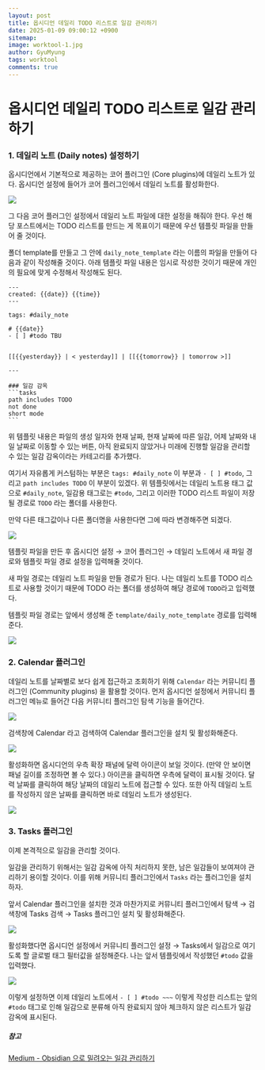 ```yaml
---
layout:	post
title: 옵시디언 데일리 TODO 리스트로 일감 관리하기
date: 2025-01-09 09:00:12 +0900
sitemap: 
image: worktool-1.jpg
author: GyuMyung
tags: worktool
comments: true
---
```


# 옵시디언 데일리 TODO 리스트로 일감 관리하기
### 1. 데일리 노트 (Daily notes) 설정하기
옵시디언에서 기본적으로 제공하는 코어 플러그인 (Core plugins)에 데일리 노트가 있다. 옵시디언 설정에 들어가 코어 플러그인에서 데일리 노트를 활성화한다.

![](https://github.com/user-attachments/assets/25acf4d5-3f3b-4b23-b597-d568998be75e)

그 다음 코어 플러그인 설정에서 데일리 노트 파일에 대한 설정을 해줘야 한다. 우선 해당 포스트에서는 TODO 리스트를 만드는 게 목표이기 때문에 우선 템플릿 파일을 만들어 줄 것이다.

폴더 template를 만들고 그 안에 `daily_note_template` 라는 이름의 파일을 만들어 다음과 같이 작성해줄 것이다. 아래 템플릿 파일 내용은 임시로 작성한 것이기 때문에 개인의 필요에 맞게 수정해서 작성해도 된다.

`````text
---
created: {{date}} {{time}} 
---

tags: #daily_note

# {{date}}
- [ ] #todo TBU


[[{{yesterday}} | < yesterday]] | [[{{tomorrow}} | tomorrow >]]

---

### 일감 감옥
```tasks
path includes TODO
not done
short mode
```
`````

위 템플릿 내용은 파일의 생성 일자와 현재 날짜, 현재 날짜에 따른 일감, 어제 날짜와 내일 날짜로 이동할 수 있는 버튼, 아직 완료되지 않았거나 미래에 진행할 일감을 관리할 수 있는 일감 감옥이라는 카테고리를 추가했다.

여기서 자유롭게 커스텀하는 부분은 `tags: #daily_note` 이 부분과 `- [ ] #todo`, 그리고 `path includes TODO` 이 부분이 있겠다. 위 템플릿에서는 데일리 노트용 태그 값으로 `#daily_note`, 일감용 태그로는 `#todo`, 그리고 이러한 TODO 리스트 파일이 저장될 경로로 `TODO` 라는 폴더를 사용한다.

만약 다른 태그값이나 다른 폴더명을 사용한다면 그에 따라 변경해주면 되겠다.

![](https://github.com/user-attachments/assets/0498af80-06da-4f76-81fb-92b71a34c198)

템플릿 파일을 만든 후 옵시디언 설정 → 코어 플러그인 → 데일리 노트에서 새 파일 경로와 템플릿 파일 경로 설정을 입력해줄 것이다.

새 파일 경로는 데일리 노트 파일을 만들 경로가 된다. 나는 데일리 노트를 TODO 리스트로 사용할 것이기 때문에 TODO 라는 폴더를 생성하여 해당 경로에 `TODO`라고 입력했다.

템플릿 파일 경로는 앞에서 생성해 준 `template/daily_note_template` 경로를 입력해준다.

![](https://github.com/user-attachments/assets/c2c36e48-9027-4921-87bd-8fec3b52443e)

### 2. Calendar 플러그인
데일리 노트를 날짜별로 보다 쉽게 접근하고 조회하기 위해 `Calendar` 라는 커뮤니티 플러그인 (Community plugins) 을 활용할 것이다. 먼저 옵시디언 설정에서 커뮤니티 플러그인 메뉴로 들어간 다음 커뮤니티 플러그인 탐색 기능을 들어간다.

![](https://github.com/user-attachments/assets/e767060a-bfc1-4c78-9ae4-9fad03571776)

검색창에 Calendar 라고 검색하여 Calendar 플러그인을 설치 및 활성화해준다.

![](https://github.com/user-attachments/assets/75a51e1f-f5cd-4f9d-b4f5-e3b81d1739a8)

활성화하면 옵시디언의 우측 확장 패널에 달력 아이콘이 보일 것이다. (만약 안 보이면 패널 길이를 조정하면 볼 수 있다.) 아이콘을 클릭하면 우측에 달력이 표시될 것이다. 달력 날짜를 클릭하여 해당 날짜의 데일리 노트에 접근할 수 있다. 또한 아직 데일리 노트를 작성하지 않은 날짜를 클릭하면 바로 데일리 노트가 생성된다.

![](https://github.com/user-attachments/assets/e3fa063b-90d0-4502-851a-e3cc64e5bd84)

### 3. Tasks 플러그인

이제 본격적으로 일감을 관리할 것이다.

일감을 관리하기 위해서는 일감 감옥에 아직 처리하지 못한, 남은 일감들이 보여져야 관리하기 용이할 것이다. 이를 위해 커뮤니티 플러그인에서 `Tasks` 라는 플러그인을 설치하자.

앞서 Calendar 플러그인을 설치한 것과 마찬가지로 커뮤니티 플러그인에서 탐색 → 검색창에 Tasks 검색 → Tasks 플러그인 설치 및 활성화해준다.

![](https://github.com/user-attachments/assets/d34913b2-821c-4f3d-8e51-3912e69d25bd)

활성화했다면 옵시디언 설정에서 커뮤니티 플러그인 설정 → Tasks에서 일감으로 여기도록 할 글로벌 태그 필터값을 설정해준다. 나는 앞서 템플릿에서 작성했던 `#todo` 값을 입력했다.

![](https://github.com/user-attachments/assets/89997e4f-1490-4b3d-8896-24fceef1bfa4)

이렇게 설정하면 이제 데일리 노트에서 `- [ ] #todo ~~~` 이렇게 작성한 리스트는 앞의 `#todo` 태그로 인해 일감으로 분류해 아직 완료되지 않아 체크하지 않은 리스트가 일감 감옥에 표시된다.

##### 참고
[Medium - Obsidian 으로 밀려오는 일감 관리하기](https://medium.com/@totuworld/obisidian%EC%9C%BC%EB%A1%9C-%EB%B0%80%EB%A0%A4%EC%98%A4%EB%8A%94-%EC%9D%BC%EA%B0%90-%EA%B4%80%EB%A6%AC%ED%95%98%EA%B8%B0-119b51536e73)
